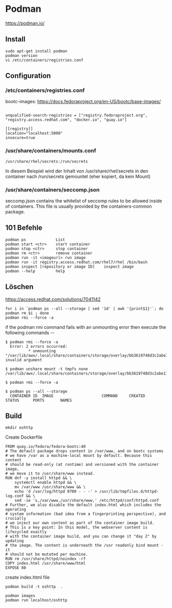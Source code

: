# Podman

https://podman.io/

## Install
```
sudo apt-get install podman
podman version
vi /etc/containers/registries.conf
```

## Configuration

### /etc/containers/registries.conf

bootc-images: https://docs.fedoraproject.org/en-US/bootc/base-images/

```

unqualified-search-registries = ["registry.fedoraproject.org", "registry.access.redhat.com", "docker.io", "quay.io"]

[[registry]]
location="localhost:5000"
insecure=true
```


### /usr/share/containers/mounts.conf

```
/usr/share/rhel/secrets:/run/secrets
```
In diesem Beispiel wird der Inhalt von /usr/share/rhel/secrets in den container nach /run/secrets gemountet (eher kopiert, da kein Mount)


### /usr/share/containers/seccomp.json
seccomp.json contains the whitelist of seccomp rules to be allowed inside of containers. This file is usually provided by the containers-common package.

## 101 Befehle

```
podman ps             List 
podman start <ctr>    start container
podman stop <ctr>     stop container
podman rm <ctr>       remove container
podman run -it <imageurl> run image
podman run -it registry.access.redhat.com/rhel7/rhel /bin/bash
podman inspect [repository or image ID]    inspect image
podman --help         help
```

## Löschen
https://access.redhat.com/solutions/7041142

```
for i in `podman ps --all --storage | sed '1d' | awk '{print$1}'`; do podman rm $i ; done
podman rmi --force -a
```

if the podman rmi command fails with an unmounting error then execute the following commands --
```
$ podman rmi --force -a
  Error: 2 errors occurred:
          * unmounting
"/var/lib/awx/.local/share/containers/storage/overlay/bb3619748d3c2abe117dfce7edd16541c3a8605ac8dc3e7d1c96cf75270f47d6/merged": invalid argument

$ podman unshare mount -t tmpfs none /var/lib/awx/.local/share/containers/storage/overlay/bb3619748d3c2abe117dfce7edd16541c3a8605ac8dc3e7d1c96cf75270f47d6/merged

$ podman rmi --force -a

$ podman ps --all --storage
  CONTAINER ID  IMAGE                     COMMAND     CREATED       STATUS      PORTS       NAMES
```

## Build

```
mkdir oshttp
```

Create Dockerfile
```
FROM quay.io/fedora/fedora-bootc:40
# The default package drops content in /var/www, and on bootc systems
# we have /var as a machine-local mount by default. Because this content
# should be read-only (at runtime) and versioned with the container image,
# we move it to /usr/share/www instead.
RUN dnf -y install httpd && \
    systemctl enable httpd && \
    mv /var/www /usr/share/www && \
    echo 'd /var/log/httpd 0700 - - -' > /usr/lib/tmpfiles.d/httpd-log.conf && \
    sed -ie 's,/var/www,/usr/share/www,' /etc/httpd/conf/httpd.conf
# Further, we also disable the default index.html which includes the operating
# system information (bad idea from a fingerprinting perspective), and crucially
# we inject our own content as part of the container image build.
# This is a key point: In this model, the webserver content is lifecycled exactly
# with the container image build, and you can change it "day 2" by updating
# the image. The content is underneath the /usr readonly bind mount - it
# should not be mutated per machine.
RUN rm /usr/share/httpd/noindex -rf
COPY index.html /usr/share/www/html
EXPOSE 80
```

create index.html file

```
podman build -t oshttp  .

podman images
podman run localhost/oshttp
```


